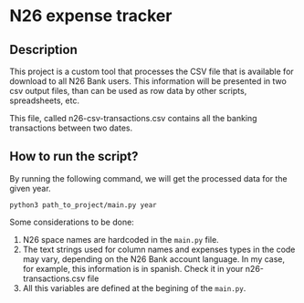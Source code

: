 # N26 expense tracker

## Description

This project is a custom tool that processes the CSV file that is available for download to all N26 Bank users. This information will be presented in two csv output files, than can be used as row data by other scripts, spreadsheets, etc.

This file, called n26-csv-transactions.csv contains all the banking transactions between two dates.

## How to run the script?

By running the following command, we will get the processed data for the given year.

`` python3 path_to_project/main.py year ``

Some considerations to be done:
   1. N26 space names are hardcoded in the `` main.py `` file.
   2. The text strings used for column names and expenses types in the code may vary, depending on the N26 Bank account language. In my case, for example, this information is in spanish. Check it in your n26-transactions.csv file
   3. All this variables are defined at the begining of the `` main.py ``.
